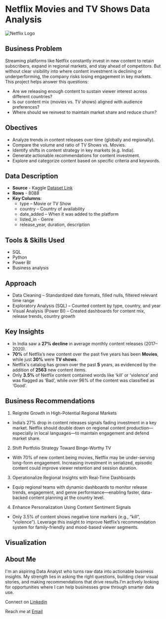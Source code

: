 # Netflix Movies and TV Shows Data Analysis

![Netflix Logo](https://user-images.githubusercontent.com/65147413/205559102-2b26f4d7-c6ee-4aea-9a93-e119c3e6cc63.png)

## Business Problem
Streaming platforms like Netflix constantly invest in new content to retain subscribers, expand in regional markets, and stay ahead of competitors. But without clear visibility into where content investment is declining or underperforming, the company risks losing engagement in key markets. This project helps answer this questions:

- Are we releasing enough content to sustain viewer interest across different countries?
- Is our content mix (movies vs. TV shows) aligned with audience preferences?
- Where should we reinvest to maintain market share and reduce churn?

## Obectives
- Analyze trends in content releases over time (globally and regionally).
- Compare the volume and ratio of TV Shows vs. Movies.
- Identify shifts in content strategy in key markets (e.g. India).
- Generate actionable recommendations for content investment.
- Explore and categorize content based on specific criteria and keywords.

## Data Description
- **Source** - Kaggle [Dataset Link](https://www.kaggle.com/datasets/shivamb/netflix-shows?resource=download)
- **Rows** - 8088
- **Key Columns**:
  - type – Movie or TV Show
  - country – Country of availability
  - date_added – When it was added to the platform
  -  listed_in - Genre 
  - release_year, duration, description

## Tools & Skills Used
- SQL
- Python
- Power BI
- Business analysis

## Approach
- Data Cleaning – Standardized date formats, filled nulls, filtered relevant time range
- Exploratory Analysis (SQL) – Counted content by type, country, and year
- Visual Analysis (Power BI) – Created dashboards for content mix, release trends, country growth

## Key Insights
- In India saw a **27% decline** in average monthly content releases (2017–2020).
- **70%** of Netflix’s new content over the past five years has been **Movies**, while just **30%** were **TV shows**.
-  Netflix's catalog has grown over the past **5** years, as evidenced by the addition of **2563** new content items.
-  Only **3.5%** of Netflix content contained words like ‘kill’ or ‘violence’ and was flagged as ‘Bad’, while over 96% of the content was classified as ‘Good’.
  
## Business Recommendations
1. Reignite Growth in High-Potential Regional Markets
  - India’s 27% drop in content releases signals fading investment in a key market. Netflix should double down on regional content production—especially in local languages—to maintain engagement and defend market share.

2. Shift Portfolio Strategy Toward Binge-Worthy TV
  - With 70% of new content being movies, Netflix may be under-serving long-form engagement. Increasing investment in serialized, episodic content could improve viewer retention and session duration.

3. Operationalize Regional Insights with Real-Time Dashboards
  - Equip regional teams with dynamic dashboards to monitor release trends, engagement, and genre performance—enabling faster, data-backed content planning at the country level.

4. Enhance Personalization Using Content Sentiment Signals
  - Only 3.5% of content shows negative tone markers (e.g., “kill”, “violence”). Leverage this insight to improve Netflix’s recommendation system for family-friendly and mood-based viewer segments.

## Visualization


## About Me
I'm an aspiring Data Analyst who turns raw data into actionable business insights. My strength lies in asking the right questions, building clear visual stories, and making recommendations that drive results.I’m actively looking for opportunities where I can help businesses grow through smarter data use.

Connect on [Linkedin](https://www.linkedin.com/in/ravina-patidar-474a9b255/)

Reach me at [Email](ravinapatidar13634@gmail.com)
